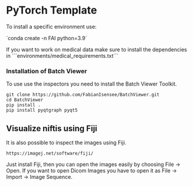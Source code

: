 # PyTorch Template


To install a specific environment use:

´conda create -n FAI python=3.9´

If you want to work on medical data make sure to install the dependencies in ´´´environments/medical_requirements.txt´´´


### Installation of Batch Viewer
To use use the inspectors you need to install the Batch Viewer Toolkit.


```
git clone https://github.com/FabianIsensee/BatchViewer.git
cd BatchViewer
pip install . 
pip install pyqtgraph pyqt5
```


## Visualize niftis using Fiji

It is also possible to inspect the images using Fiji. 

`https://imagej.net/software/fiji/`

Just install Fiji, then you can open the images easily by choosing File -> Open. If you want to open Dicom Images you have to open it as File -> Import -> Image Sequence.